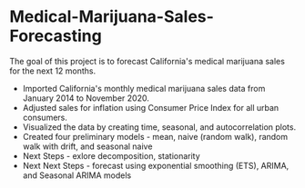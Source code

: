 # Medical-Marijuana-Sales-Forecasting
The goal of this project is to forecast California's medical marijuana sales for the next 12 months.

* Imported California's monthly medical marijuana sales data from January 2014 to November 2020.
* Adjusted sales for inflation using Consumer Price Index for all urban consumers.
* Visualized the data by creating time, seasonal, and autocorrelation plots.
* Created four preliminary models - mean, naive (random walk), random walk with drift, and seasonal naive 
* Next Steps - exlore decomposition, stationarity
* Next Next Steps - forecast using exponential smoothing (ETS), ARIMA, and Seasonal ARIMA models
